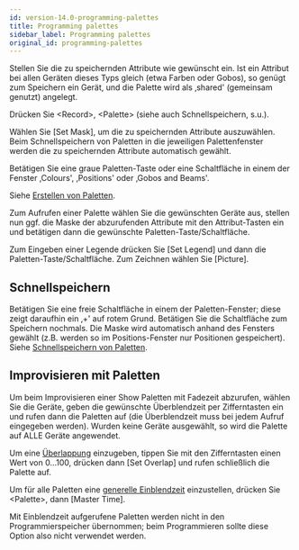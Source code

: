 ```yaml
---
id: version-14.0-programming-palettes
title: Programming palettes
sidebar_label: Programming palettes
original_id: programming-palettes
---
```


Stellen Sie die zu speichernden Attribute wie gewünscht ein. Ist ein
Attribut bei allen Geräten dieses Typs gleich (etwa Farben oder
Gobos), so genügt zum Speichern ein Gerät, und die Palette wird als
‚shared' (gemeinsam genutzt) angelegt.

Drücken Sie \<Record\>, \<Palette\> (siehe auch Schnellspeichern, s.u.).

Wählen Sie \[Set Mask\], um die zu speichernden Attribute auszuwählen.
Beim Schnell­speichern von Paletten in die jeweiligen Palettenfenster
werden die zu speichernden Attribute automatisch gewählt.

Betätigen Sie eine graue Paletten-Taste oder eine Schaltfläche in einem
der Fenster ‚Colours', ‚Positions' oder ‚Gobos and Beams'.

Siehe [Erstellen von Paletten](../palettes/creating-palettes.md).

Zum Aufrufen einer Palette wählen Sie die gewünschten Geräte aus,
stellen nun ggf. die Maske der abzurufenden Attribute mit den
Attribut-Tasten ein und betätigen dann die gewünschte
Paletten-Taste/Schaltfläche.

Zum Eingeben einer Legende drücken Sie \[Set Legend\] und dann die
Paletten-Taste/Schaltfläche. Zum Zeichnen wählen Sie \[Picture\].

## Schnellspeichern

Betätigen Sie eine freie Schaltfläche in einem der Paletten-Fenster;
diese zeigt daraufhin ein ‚+' auf rotem Grund. Betätigen Sie die
Schaltfläche zum Speichern nochmals. Die Maske wird automatisch anhand
des Fensters gewählt (z.B. werden so im Positions-Fenster nur Positionen
gespeichert). Siehe [Schnellspeichern von Paletten](../palettes/creating-palettes.md#schnellspeichern).

## Improvisieren mit Paletten

Um beim Improvisieren einer Show Paletten mit Fadezeit abzurufen, wählen
Sie die Geräte, geben die gewünschte Überblendzeit per
Zifferntasten ein und rufen dann die Paletten auf (die Überblendzeit
muss bei jedem Aufruf eingegeben werden). Wurden keine Geräte
ausgewählt, so wird die Palette auf ALLE Geräte angewendet.

Um eine [Überlappung](../palettes/timing-with-palettes.md#manuelle-geräteüberlappung-beim-palettenabruf) einzugeben, tippen Sie mit den Zifferntasten einen
Wert von 0...100, drücken dann \[Set Overlap\] und rufen schließlich
die Palette auf.

Um für alle Paletten eine [generelle Einblendzeit](../palettes/timing-with-palettes.md#master-zeit-für-paletten) einzustellen, drücken
Sie \<Palette\>, dann \[Master Time\].

Mit Einblendzeit aufgerufene Paletten werden nicht in den
Programmierspeicher übernommen; beim Programmieren sollte diese Option
also nicht verwendet werden.
